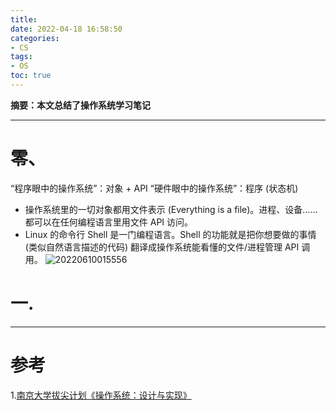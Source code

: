 ```yaml
---
title: 
date: 2022-04-18 16:58:50
categories:
- CS
tags:
- OS
toc: true
---
```

**摘要：本文总结了操作系统学习笔记**
<!-- more -->
---
# 零、
“程序眼中的操作系统”：对象 + API
“硬件眼中的操作系统”：程序 (状态机)
* 操作系统里的一切对象都用文件表示 (Everything is a file)。进程、设备……都可以在任何编程语言里用文件 API 访问。
* Linux 的命令行 Shell 是一门编程语言。Shell 的功能就是把你想要做的事情 (类似自然语言描述的代码) 翻译成操作系统能看懂的文件/进程管理 API 调用。
![20220610015556](https://s2.loli.net/2022/06/10/i7erSIj9tF25xgW.png)
# 一.


---
# 参考
1.[南京大学拔尖计划《操作系统：设计与实现》](http://jyywiki.cn/OS/2022/)
